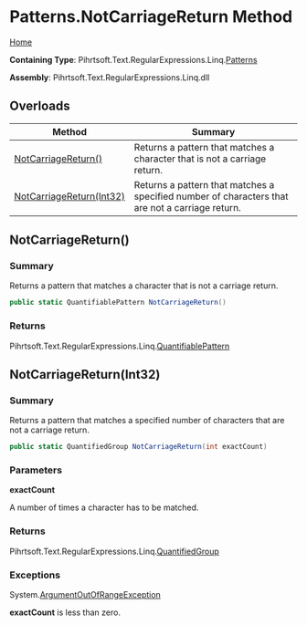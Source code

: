 # Patterns\.NotCarriageReturn Method

[Home](../../../../../../README.md)

**Containing Type**: Pihrtsoft\.Text\.RegularExpressions\.Linq\.[Patterns](../README.md)

**Assembly**: Pihrtsoft\.Text\.RegularExpressions\.Linq\.dll

## Overloads

| Method | Summary |
| ------ | ------- |
| [NotCarriageReturn()](#Pihrtsoft_Text_RegularExpressions_Linq_Patterns_NotCarriageReturn) | Returns a pattern that matches a character that is not a carriage return\. |
| [NotCarriageReturn(Int32)](#Pihrtsoft_Text_RegularExpressions_Linq_Patterns_NotCarriageReturn_System_Int32_) | Returns a pattern that matches a specified number of characters that are not a carriage return\. |

## NotCarriageReturn\(\) <a name="Pihrtsoft_Text_RegularExpressions_Linq_Patterns_NotCarriageReturn"></a>

### Summary

Returns a pattern that matches a character that is not a carriage return\.

```csharp
public static QuantifiablePattern NotCarriageReturn()
```

### Returns

Pihrtsoft\.Text\.RegularExpressions\.Linq\.[QuantifiablePattern](../../QuantifiablePattern/README.md)

## NotCarriageReturn\(Int32\) <a name="Pihrtsoft_Text_RegularExpressions_Linq_Patterns_NotCarriageReturn_System_Int32_"></a>

### Summary

Returns a pattern that matches a specified number of characters that are not a carriage return\.

```csharp
public static QuantifiedGroup NotCarriageReturn(int exactCount)
```

### Parameters

**exactCount**

A number of times a character has to be matched\.

### Returns

Pihrtsoft\.Text\.RegularExpressions\.Linq\.[QuantifiedGroup](../../QuantifiedGroup/README.md)

### Exceptions

System\.[ArgumentOutOfRangeException](https://docs.microsoft.com/en-us/dotnet/api/system.argumentoutofrangeexception)

**exactCount** is less than zero\.

